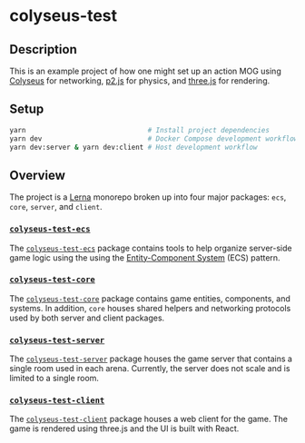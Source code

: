 # colyseus-test

## Description

This is an example project of how one might set up an action MOG using [Colyseus](https://colyseus.io) for networking, [p2.js](https://github.com/schteppe/p2.js) for physics, and [three.js](https://threejs.org) for rendering.

## Setup

```sh
yarn                              # Install project dependencies
yarn dev                          # Docker Compose development workflow
yarn dev:server & yarn dev:client # Host development workflow
```

## Overview

The project is a [Lerna](https://github.com/lerna/lerna) monorepo broken up into four major packages: `ecs`, `core`, `server`, and `client`.

### [`colyseus-test-ecs`](packages/ecs)

The [`colyseus-test-ecs`](packages/ecs) package contains tools to help organize server-side game logic using the using the [Entity-Component System](https://en.wikipedia.org/wiki/Entity_component_system) (ECS) pattern.

### [`colyseus-test-core`](packages/core)

The [`colyseus-test-core`](packages/core) package contains game entities, components, and systems. In addition, `core` houses shared helpers and networking protocols used by both server and client packages.

### [`colyseus-test-server`](packages/server)

The [`colyseus-test-server`](packages/server) package houses the game server that contains a single room used in each arena. Currently, the server does not scale and is limited to a single room.

### [`colyseus-test-client`](packages/client)

The [`colyseus-test-client`](packages/client) package houses a web client for the game. The game is rendered using three.js and the UI is built with React.


